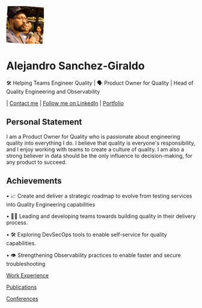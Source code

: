<img src="img/alejandro.jpeg" alt="alejandro" height="100px"/>

# Alejandro Sanchez-Giraldo 
🛠️ Helping Teams Engineer Quality | 🗣️ Product Owner for Quality | Head of Quality Engineering and Observability

| [Contact me](mailto:alejandrosanchezau@yahoo.com.au) | [Follow me on LinkedIn](https://www.linkedin.com/in/alejandrosanchezgiraldo) | [Portfolio](https://github.com/ale-sanchez-g?tab=repositories)

## Personal Statement

I am a Product Owner for Quality who is passionate about engineering quality into everything I do. I believe that quality is everyone's responsibility, and I enjoy working with teams to create a culture of quality. I am also a strong believer in data should be the only influence to decision-making, for any product to succeed.

## Achievements

• 📈 Create and deliver a strategic roadmap to evolve from testing services into Quality Engineering capabilities

• 🙋‍♂️ Leading and developing teams towards building quality in their delivery process.

• 🛠️ Exploring DevSecOps tools to enable self-service for quality capabilities.

• 👁️ Strengthening Observability practices to enable faster and secure troubleshooting

[Work Experience](/reference/WORKEXPERIENCE.MD)

[Publications](/reference/PUBLICATIONS.MD)

[Conferences](/reference/CONFERENCES.MD)